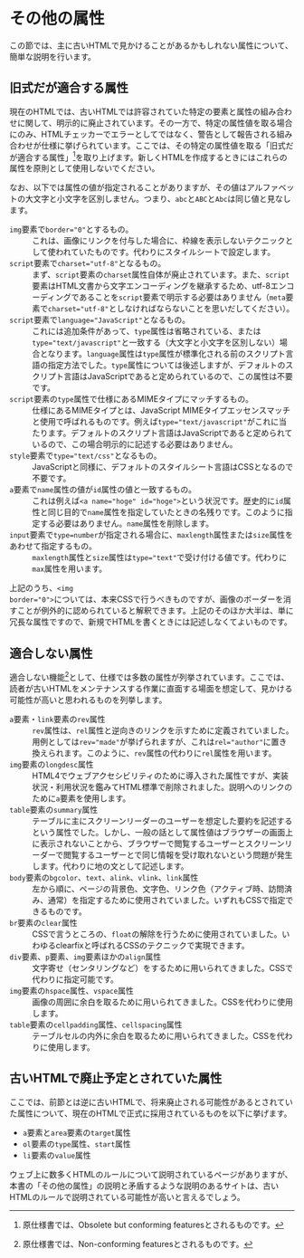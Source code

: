 # その他の属性

この節では、主に古いHTMLで見かけることがあるかもしれない属性について、簡単な説明を行います。

## 旧式だが適合する属性

現在のHTMLでは、古いHTMLでは許容されていた特定の要素と属性の組み合わせに関して、明示的に廃止されています。その一方で、特定の属性値を取る場合にのみ、HTMLチェッカーでエラーとしてではなく、警告として報告される組み合わせが仕様に挙げられています。ここでは、その特定の属性値を取る「旧式だが適合する属性」[^1]を取り上げます。新しくHTMLを作成するときにはこれらの属性を原則として使用しないでください。

[^1]: 原仕様書では、Obsolete but conforming featuresとされるものです。

なお、以下では属性の値が指定されることがありますが、その値はアルファベットの大文字と小文字を区別しません。つまり、`abc`と`ABC`と`Abc`は同じ値と見なします。

<dl>
<dt><code>img</code>要素で<code>border="0"</code>とするもの。</dt>
<dd>これは、画像にリンクを付与した場合に、枠線を表示しないテクニックとして使われていたものです。代わりにスタイルシートで設定します。</dd>
<dt><code>script</code>要素で<code>charset="utf-8"</code>となるもの。</dt>
<dd>まず、<code>script</code>要素の<code>charset</code>属性自体が廃止されています。また、<code>script</code>要素はHTML文書から文字エンコーディングを継承するため、utf-8エンコーディングであることを<code>script</code>要素で明示する必要はありません（<code>meta</code>要素で<code>charset="utf-8"</code>としなければならないことを思いだしてください）。<!-- MDN曰く。 https://developer.mozilla.org/ja/docs/Web/HTML/Element/Script#Deprecated_attributes 本当にそうなの？ --></dd>
<dt><code>script</code>要素で<code>language="JavaScript"</code>となるもの。</dt>
<dd>これには追加条件があって、<code>type</code>属性は省略されている、または<code>type="text/javascript"</code>と一致する（大文字と小文字を区別しない）場合となります。<code>language</code>属性は<code>type</code>属性が標準化される前のスクリプト言語の指定方法でした。<code>type</code>属性については後述しますが、デフォルトのスクリプト言語はJavaScriptであると定められているので、この属性は不要です。</dd>
<dt><code>script</code>要素の<code>type</code>属性で仕様にあるMIMEタイプにマッチするもの。</dt>
<dd>仕様にあるMIMEタイプとは、JavaScript MIMEタイプエッセンスマッチと使用で呼ばれるものです。例えば<code>type="text/javascript"</code>がこれに当たります。デフォルトのスクリプト言語はJavaScriptであると定められているので、この場合明示的に記述する必要はありません。</dd>
<dt><code>style</code>要素で<code>type="text/css"</code>となるもの。</dt>
<dd>JavaScriptと同様に、デフォルトのスタイルシート言語はCSSとなるので不要です。</dd>
<dt><code>a</code>要素で<code>name</code>属性の値が<code>id</code>属性の値と一致するもの。</dt>
<dd>これは例えば<code>&lt;a name="hoge" id="hoge"&gt;</code>という状況です。歴史的に<code>id</code>属性と同じ目的で<code>name</code>属性を指定していたときの名残りです。このように指定する必要はありません。<code>name</code>属性を削除します。</dd>
<dt><code>input</code>要素で<code>type=number</code>が指定される場合に、<code>maxlength</code>属性または<code>size</code>属性をあわせて指定するもの。</dt>
<dd><code>maxlength</code>属性と<code>size</code>属性は<code>type="text"</code>で受け付ける値です。代わりに<code>max</code>属性を用います。</dd>
</dl>

上記のうち、<code>&lt;img border="0"&gt;</code>については、本来CSSで行うべきものですが、画像のボーダーを消すことが例外的に認められていると解釈できます。上記のそのほか大半は、単に冗長な属性ですので、新規でHTMLを書くときには記述しなくてよいものです。

## 適合しない属性

適合しない機能[^2]として、仕様では多数の属性が列挙されています。ここでは、読者が古いHTMLをメンテナンスする作業に直面する場面を想定して、見かける可能性が高いと思われるものを列挙します。

[^2]: 原仕様書では、Non-conforming featuresとされるものです。

<dl>
<dt><code>a</code>要素・<code>link</code>要素の<code>rev</code>属性</dt>
<dd><code>rev</code>属性は、<code>rel</code>属性と逆向きのリンクを示すために定義されていました。用例としては<code>rev="made"</code>が挙げられますが、これは<code>rel="author"</code>に置き換えられます。このように、<code>rev</code>属性の代わりに<code>rel</code>属性を用います。</dd>
<!--dt><code>head</code>要素の<code>profile</code>属性、<code>html</code>要素の<code>version</code>属性</dt> - かなりマニアックなので、ここで書く必要もないのでは？ -
<dd>不要です。削除しても問題ありません。</dd-->
<dt><!--<code>iframe</code>要素・--><code>img</code>要素の<code>longdesc</code>属性</dt>
<dd>HTML4でウェブアクセシビリティのために導入された属性ですが、実装状況・利用状況を鑑みてHTML標準で削除されました。説明へのリンクのために<code>a</code>要素を使用します。</dd>
<dt><code>table</code>要素の<code>summary</code>属性</dt>
<dd>テーブルに主にスクリーンリーダーのユーザーを想定した要約を記述するという属性でした。しかし、一般の話として属性値はブラウザーの画面上に表示されないことから、ブラウザーで閲覧するユーザーとスクリーンリーダーで閲覧するユーザーとで同じ情報を受け取れないという問題が発生します。代わりに地の文として記述します。</dd>
<dt><code>body</code>要素の<code>bgcolor</code>、<code>text</code>、<code>alink</code>、<code>vlink</code>、<code>link</code>属性</dt>
<dd>左から順に、ページの背景色、文字色、リンク色（アクティブ時、訪問済み、通常）を指定するために使用されていました。いずれもCSSで指定できるものです。</dd>
<dt><code>br</code>要素の<code>clear</code>属性</dt>
<dd>CSSで言うところの、<code>float</code>の解除を行うために使用されていました。いわゆるclearfixと呼ばれるCSSのテクニックで実現できます。</dd>
<dt><code>div</code>要素、<code>p</code>要素、<code>img</code>要素ほかの<code>align</code>属性</dt>
<dd>文字寄せ（センタリングなど）をするために用いられてきました。CSSで代わりに指定可能です。</dd>
<dt><code>img</code>要素の<code>hspace</code>属性、<code>vspace</code>属性</dt>
<dd>画像の周囲に余白を取るために用いられてきました。CSSを代わりに使用します。</dd>
<dt><code>table</code>要素の<code>cellpadding</code>属性、<code>cellspacing</code>属性</dt>
<dd>テーブルセルの内外に余白を取るために用いられてきました。CSSを代わりに使用します。</dd>
</dl>

## 古いHTMLで廃止予定とされていた属性

ここでは、前節とは逆に古いHTMLで、将来廃止される可能性があるとされていた属性について、現在のHTMLで正式に採用されているものを以下に挙げます。

- `a`要素と`area`要素の`target`属性
- `ol`要素の`type`属性、`start`属性
- `li`要素の`value`属性

ウェブ上に数多くHTMLのルールについて説明されているページがありますが、本書の「その他の属性」の説明と矛盾するような説明のあるサイトは、古いHTMLのルールで説明されている可能性が高いと言えるでしょう。
